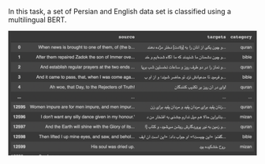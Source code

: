 In this task, a set of Persian and English data set is classified using a multilingual BERT.


![alt text](./img/Dataset.png)